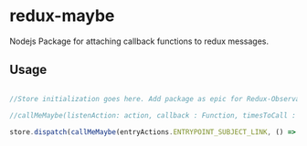# redux-maybe
Nodejs Package for attaching callback functions to redux messages. 


## Usage
```js

//Store initialization goes here. Add package as epic for Redux-Observable

//callMeMaybe(listenAction: action, callback : Function, timesToCall : Number

store.dispatch(callMeMaybe(entryActions.ENTRYPOINT_SUBJECT_LINK, () => this.props.navigation.navigate('Dashboard'),1))

```
